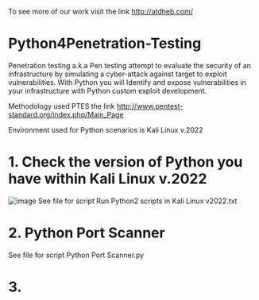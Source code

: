 To see more of our work visit the link http://atdheb.com/
# Python4Penetration-Testing
Penetration testing a.k.a Pen testing attempt to evaluate the security of an infrastructure by simulating a cyber-attack against target to exploit vulnerabilities.
With Python you will Identify and expose vulnerabilities in your infrastructure with Python custom exploit development.

Methodology used PTES the link http://www.pentest-standard.org/index.php/Main_Page

Environment used for Python scenarios is Kali Linux v.2022

# 1. Check the version of Python you have within Kali Linux v.2022
![image](https://user-images.githubusercontent.com/31279116/184072312-ff6bf846-52f3-4cde-8f4c-411828ca99e8.png)
See file for script Run Python2 scripts in Kali Linux v2022.txt

# 2. Python Port Scanner 
See file for script Python Port Scanner.py

# 3. 
